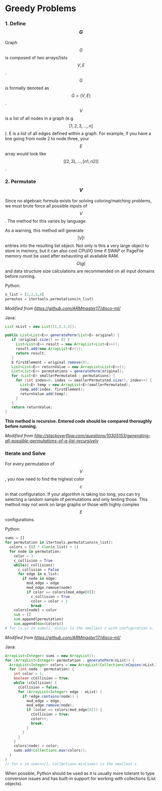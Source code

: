 # Greedy Problems

### 1. Define $$G$$
Graph $$G$$ is composed of two arrays/lists $$V,E$$. $$G$$ is formally denoted as $$G=(V,E)$$. $$V$$ is a list of all nodes in a graph (e.g. $$[1,2,3,...,n]$$). E is a list of all edges defined within a graph. For example, if you have a line going from node 2 to node three, your $$E$$ array would look like $$[[2,3],...,[n1,n2]]$$.

### 2. Permutate $$V$$
Since no algebraic formula exists for solving coloring/matching problems, we must brute force all possible inputs of $$V$$. The method for this varies by language.

As a warning, this method will generate $$|V|!$$ entries into the resulting list object. Not only is this a very large object to store in memory, but it can also cost CPU/IO time if SWAP or PageFile memory must be used after exhausting all available RAM. $$O(g)$$ and data structure size calculations are recommended on all input domains before running.

Python:
``` Python
n_list = [1,2,3,4]
permutes = itertools.permutations(n_list)
```
*Modified from https://github.com/ARMmaster17/disco-ml/*

Java:
``` Java
List nList = new List([1,2,3,4]);

public List<List<E>> generatePerm(List<E> original) {
   if (original.size() == 0) { 
     List<List<E>> result = new ArrayList<List<E>>();
     result.add(new ArrayList<E>());
     return result;
   }
   E firstElement = original.remove(0);
   List<List<E>> returnValue = new ArrayList<List<E>>();
   List<List<E>> permutations = generatePerm(original);
   for (List<E> smallerPermutated : permutations) {
     for (int index=0; index <= smallerPermutated.size(); index++) {
       List<E> temp = new ArrayList<E>(smallerPermutated);
       temp.add(index, firstElement);
       returnValue.add(temp);
     }
   }
   return returnValue;
}
```

**This method is recursive. Entered code should be compared thoroughly before running.**

*Modified from http://stackoverflow.com/questions/10305153/generating-all-possible-permutations-of-a-list-recursively*

### Iterate and Solve
For every permutation of $$V$$, you now need to find the highest color $$c$$ in that configuration. If your algorithm is taking too long, you can try selecting a random sample of permutations and only testing those. This method may not work on large graphs or those with highly complex $$E$$ configurations.

Python:
``` Python
sums = []
for permutation in itertools.permutations(n_list):
  colors = [0] * (len(n_list) + 1)
  for node in permutation:
    color = 1
    c_collision = True
    while(c_collision):
      c_collision = False
      for edge in e_list:
        if node in edge:
          mod_edge = edge
          mod_edge.remove(node)
          if color == colors[mod_edge[0]]:
            c_collision = True
            color = color + 1
            break
    colors[node] = color
    sum = []
    sum.append(permutation)
    sum.append(max(colors))
# for [x,y] in sums[], min(y) is the smallest c with configuration x.
```
*Modified from https://github.com/ARMmaster17/disco-ml/*

Java:
``` Java
ArrayList<Integer> sums = new ArrayList();
for (ArrayList<Integer> permutation : generatePerm(nList)) {
  ArrayList<Integer> colors = new ArrayList(Collections(nCopies(nList.length() + 1, 0)));
  for (int node : permutation) {
    int color = 1;
    boolean cCollision = true;
    while (cCollision) {
      cCollision = false;
      for (ArrayList<Integer> edge : eList) {
        if (edge.contains(node)) {
          mod_edge = edge;
          mod_edge.remove(node);
          if (color == colors[mod_edge[0]]) {
            cCollision = true;
            color++;
            break;
          }
        }
      }
    }
    colors[node] = color;
    sums.add(Collections.max(colors));
  }
}
// for x in sums<>[], Collections.min(sums) is the smallest c.
```

When possible, Python should be used as it is usually more tolerant to type conversion issues and has built-in support for working with collections (List objects).